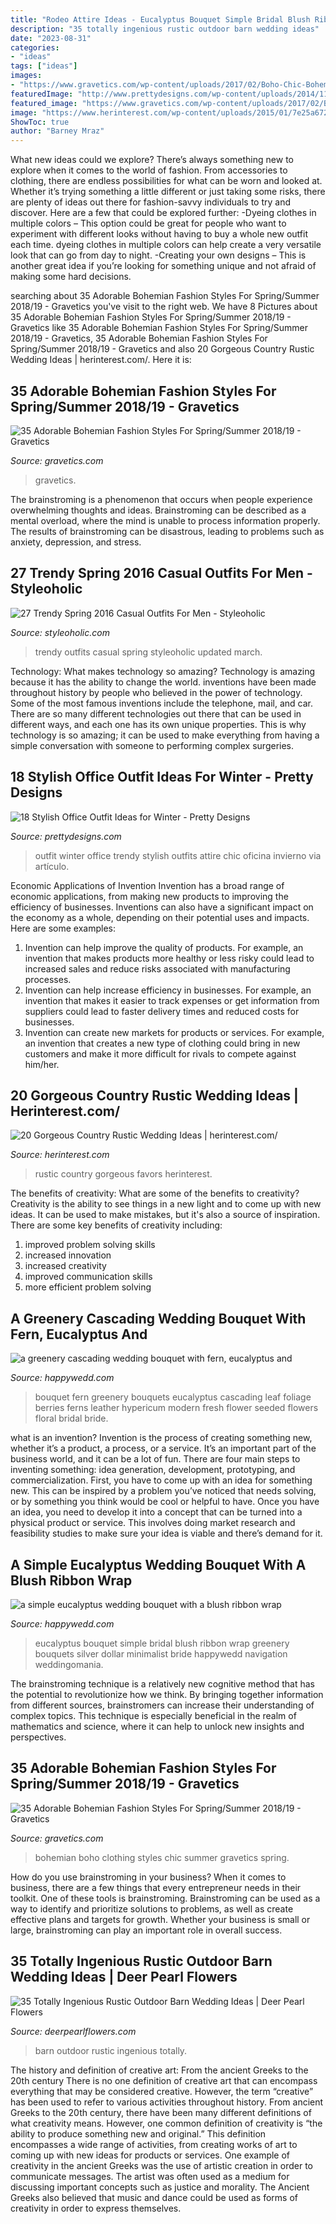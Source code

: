 ```yaml
---
title: "Rodeo Attire Ideas - Eucalyptus Bouquet Simple Bridal Blush Ribbon Wrap Greenery Bouquets Silver Dollar Minimalist Bride Happywedd Navigation Weddingomania"
description: "35 totally ingenious rustic outdoor barn wedding ideas"
date: "2023-08-31"
categories:
- "ideas"
tags: ["ideas"]
images:
- "https://www.gravetics.com/wp-content/uploads/2017/02/Boho-Chic-Bohemian-Style-Clothing-Dresses22.jpg"
featuredImage: "http://www.prettydesigns.com/wp-content/uploads/2014/11/Trendy-Outfit-for-Work.jpg"
featured_image: "https://www.gravetics.com/wp-content/uploads/2017/02/Boho-Chic-Bohemian-Style-Clothing-Dresses5.jpg"
image: "https://www.herinterest.com/wp-content/uploads/2015/01/7e25a67226d02a42fa272ee1d9017031.jpg"
ShowToc: true
author: "Barney Mraz"
---
```



What new ideas could we explore?
There’s always something new to explore when it comes to the world of fashion. From accessories to clothing, there are endless possibilities for what can be worn and looked at. Whether it’s trying something a little different or just taking some risks, there are plenty of ideas out there for fashion-savvy individuals to try and discover. Here are a few that could be explored further: 
-Dyeing clothes in multiple colors – This option could be great for people who want to experiment with different looks without having to buy a whole new outfit each time. dyeing clothes in multiple colors can help create a very versatile look that can go from day to night. 
-Creating your own designs – This is another great idea if you’re looking for something unique and not afraid of making some hard decisions.

	

		
searching about 35 Adorable Bohemian Fashion Styles For Spring/Summer 2018/19 - Gravetics you've visit to the right web. We have 8 Pictures about 35 Adorable Bohemian Fashion Styles For Spring/Summer 2018/19 - Gravetics like 35 Adorable Bohemian Fashion Styles For Spring/Summer 2018/19 - Gravetics, 35 Adorable Bohemian Fashion Styles For Spring/Summer 2018/19 - Gravetics and also 20 Gorgeous Country Rustic Wedding Ideas | herinterest.com/. Here it is:
		
    
## 35 Adorable Bohemian Fashion Styles For Spring/Summer 2018/19 - Gravetics

<img loading=lazy src="https://www.gravetics.com/wp-content/uploads/2017/02/Boho-Chic-Bohemian-Style-Clothing-Dresses5.jpg" onerror="this.onerror=null;this.src='https://tse4.mm.bing.net/th?id=OIP.ECwiZa0tNePnrIAQXA8E3gHaL2&amp;pid=15.1';" alt="35 Adorable Bohemian Fashion Styles For Spring/Summer 2018/19 - Gravetics">

_Source: gravetics.com_

>gravetics. 

	

The brainstroming is a phenomenon that occurs when people experience overwhelming thoughts and ideas. Brainstroming can be described as a mental overload, where the mind is unable to process information properly. The results of brainstroming can be disastrous, leading to problems such as anxiety, depression, and stress.

    
## 27 Trendy Spring 2016 Casual Outfits For Men - Styleoholic

<img loading=lazy src="https://i.styleoholic.com/2016/02/trendy-spring-2016-casual-outfits-for-men-11.jpg" onerror="this.onerror=null;this.src='https://tse1.mm.bing.net/th?id=OIP.Av0liWtKpJZWl0oWBT37kQHaLH&amp;pid=15.1';" alt="27 Trendy Spring 2016 Casual Outfits For Men - Styleoholic">

_Source: styleoholic.com_

>trendy outfits casual spring styleoholic updated march. 

	

Technology: What makes technology so amazing?
Technology is amazing because it has the ability to change the world. inventions have been made throughout history by people who believed in the power of technology. Some of the most famous inventions include the telephone, mail, and car. There are so many different technologies out there that can be used in different ways, and each one has its own unique properties. This is why technology is so amazing; it can be used to make everything from having a simple conversation with someone to performing complex surgeries.

    
## 18 Stylish Office Outfit Ideas For Winter - Pretty Designs

<img loading=lazy src="http://www.prettydesigns.com/wp-content/uploads/2014/11/Trendy-Outfit-for-Work.jpg" onerror="this.onerror=null;this.src='https://tse4.mm.bing.net/th?id=OIP.zvcZGUSp7geJ_UaSz2x3UQHaLG&amp;pid=15.1';" alt="18 Stylish Office Outfit Ideas for Winter - Pretty Designs">

_Source: prettydesigns.com_

>outfit winter office trendy stylish outfits attire chic oficina invierno via artículo. 

	

Economic Applications of Invention
Invention has a broad range of economic applications, from making new products to improving the efficiency of businesses. Inventions can also have a significant impact on the economy as a whole, depending on their potential uses and impacts. Here are some examples: 
1. Invention can help improve the quality of products. For example, an invention that makes products more healthy or less risky could lead to increased sales and reduce risks associated with manufacturing processes. 
2. Invention can help increase efficiency in businesses. For example, an invention that makes it easier to track expenses or get information from suppliers could lead to faster delivery times and reduced costs for businesses. 
3. Invention can create new markets for products or services. For example, an invention that creates a new type of clothing could bring in new customers and make it more difficult for rivals to compete against him/her.

    
## 20 Gorgeous Country Rustic Wedding Ideas | Herinterest.com/

<img loading=lazy src="https://www.herinterest.com/wp-content/uploads/2015/01/7e25a67226d02a42fa272ee1d9017031.jpg" onerror="this.onerror=null;this.src='https://tse1.mm.bing.net/th?id=OIP.nzwyiEb7pvMw6h4nu8IfqgHaLH&amp;pid=15.1';" alt="20 Gorgeous Country Rustic Wedding Ideas | herinterest.com/">

_Source: herinterest.com_

>rustic country gorgeous favors herinterest. 

	

The benefits of creativity: What are some of the benefits to creativity?
Creativity is the ability to see things in a new light and to come up with new ideas. It can be used to make mistakes, but it's also a source of inspiration. There are some key benefits of creativity including: 
1. improved problem solving skills 
2. increased innovation 
3. increased creativity 
4. improved communication skills 
5. more efficient problem solving 

    
## A Greenery Cascading Wedding Bouquet With Fern, Eucalyptus And

<img loading=lazy src="http://happywedd.com/wp-content/uploads/2018/01/a-greenery-cascading-wedding-bouquet-with-fern-eucalyptus-and-hypericum-berries.jpg" onerror="this.onerror=null;this.src='https://tse1.mm.bing.net/th?id=OIP.vDfd9r49dZ9XRbaBFETQAgHaLH&amp;pid=15.1';" alt="a greenery cascading wedding bouquet with fern, eucalyptus and">

_Source: happywedd.com_

>bouquet fern greenery bouquets eucalyptus cascading leaf foliage berries ferns leather hypericum modern fresh flower seeded flowers floral bridal bride. 

	

what is an invention?
Invention is the process of creating something new, whether it’s a product, a process, or a service. It’s an important part of the business world, and it can be a lot of fun.
There are four main steps to inventing something: idea generation, development, prototyping, and commercialization. First, you have to come up with an idea for something new. This can be inspired by a problem you’ve noticed that needs solving, or by something you think would be cool or helpful to have. Once you have an idea, you need to develop it into a concept that can be turned into a physical product or service. This involves doing market research and feasibility studies to make sure your idea is viable and there’s demand for it.

    
## A Simple Eucalyptus Wedding Bouquet With A Blush Ribbon Wrap

<img loading=lazy src="http://happywedd.com/wp-content/uploads/2018/09/a-simple-eucalyptus-wedding-bouquet-with-a-blush-ribbon-wrap.jpg" onerror="this.onerror=null;this.src='https://tse2.mm.bing.net/th?id=OIP.RsnhpPClno3xLu_xFQXp2AHaLH&amp;pid=15.1';" alt="a simple eucalyptus wedding bouquet with a blush ribbon wrap">

_Source: happywedd.com_

>eucalyptus bouquet simple bridal blush ribbon wrap greenery bouquets silver dollar minimalist bride happywedd navigation weddingomania. 

	

The brainstroming technique is a relatively new cognitive method that has the potential to revolutionize how we think. By bringing together information from different sources, brainstromers can increase their understanding of complex topics. This technique is especially beneficial in the realm of mathematics and science, where it can help to unlock new insights and perspectives.

    
## 35 Adorable Bohemian Fashion Styles For Spring/Summer 2018/19 - Gravetics

<img loading=lazy src="https://www.gravetics.com/wp-content/uploads/2017/02/Boho-Chic-Bohemian-Style-Clothing-Dresses22.jpg" onerror="this.onerror=null;this.src='https://tse1.mm.bing.net/th?id=OIP.veBA2ey9sUh652GpyvU9WQHaLH&amp;pid=15.1';" alt="35 Adorable Bohemian Fashion Styles For Spring/Summer 2018/19 - Gravetics">

_Source: gravetics.com_

>bohemian boho clothing styles chic summer gravetics spring. 

	

How do you use brainstroming in your business?
When it comes to business, there are a few things that every entrepreneur needs in their toolkit. One of these tools is brainstroming. Brainstroming can be used as a way to identify and prioritize solutions to problems, as well as create effective plans and targets for growth. Whether your business is small or large, brainstroming can play an important role in overall success.

    
## 35 Totally Ingenious Rustic Outdoor Barn Wedding Ideas | Deer Pearl Flowers

<img loading=lazy src="http://www.deerpearlflowers.com/wp-content/uploads/2015/08/Wedding-Ideas-Set-in-the-Outdoor-Rustic-Barn-Wedding.jpg" onerror="this.onerror=null;this.src='https://tse4.mm.bing.net/th?id=OIP.Z7jOi_JUTDzk_L50W6E97gHaLH&amp;pid=15.1';" alt="35 Totally Ingenious Rustic Outdoor Barn Wedding Ideas | Deer Pearl Flowers">

_Source: deerpearlflowers.com_

>barn outdoor rustic ingenious totally. 

	

The history and definition of creative art: From the ancient Greeks to the 20th century
There is no one definition of creative art that can encompass everything that may be considered creative. However, the term “creative” has been used to refer to various activities throughout history. From ancient Greeks to the 20th century, there have been many different definitions of what creativity means. However, one common definition of creativity is “the ability to produce something new and original.” This definition encompasses a wide range of activities, from creating works of art to coming up with new ideas for products or services.
One example of creativity in the ancient Greeks was the use of artistic creation in order to communicate messages. The artist was often used as a medium for discussing important concepts such as justice and morality. The Ancient Greeks also believed that music and dance could be used as forms of creativity in order to express themselves.

